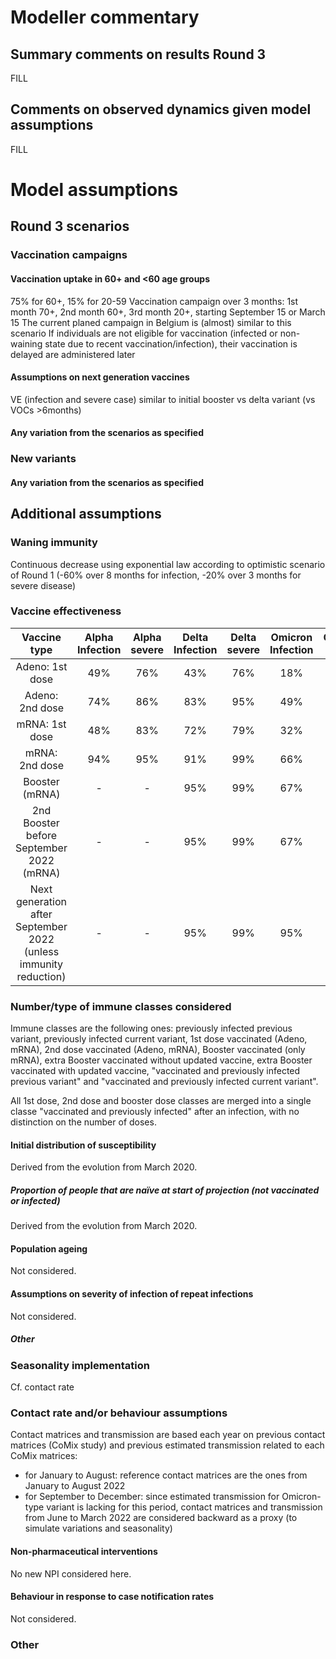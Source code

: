 # Modeller commentary

## Summary comments on results Round 3
FILL

## Comments on observed dynamics given model assumptions
FILL

# Model assumptions

## Round 3 scenarios

### Vaccination campaigns

#### Vaccination uptake in 60+ and <60 age groups 
75% for 60+, 15% for 20-59
Vaccination campaign over 3 months: 1st month 70+, 2nd month 60+, 3rd month 20+, starting September 15 or March 15
The current planed campaign in Belgium is (almost) similar to this scenario
If individuals are not eligible for vaccination (infected or non-waining state due to recent vaccination/infection), their vaccination is delayed are administered later

#### Assumptions on next generation vaccines
VE (infection and severe case) similar to initial booster vs delta variant (vs VOCs >6months)

#### Any variation from the scenarios as specified

### New variants

#### Any variation from the scenarios as specified

## Additional assumptions

### Waning immunity 
Continuous decrease using exponential law according to optimistic scenario of Round 1 (-60% over 8 months for infection, -20% over 3 months for severe disease)

### Vaccine effectiveness
Vaccine type | Alpha Infection | Alpha severe | Delta Infection | Delta severe | Omicron Infection | Omicron severe
:---: | :---: | :---: | :---: | :---: | :---: | :---: | 
Adeno: 1st dose | 49% | 76% | 43% | 76% | 18% | 65%
Adeno: 2nd dose | 74% | 86% | 83% | 95% | 49% | 81%
mRNA: 1st dose | 48% | 83% | 72% | 79% | 32% |65%
mRNA: 2nd dose | 94% | 95% | 91% | 99% | 66% | 81%
Booster (mRNA) | - | - | 95% | 99% | 67% | 90%
2nd Booster before September 2022 (mRNA) | - | - | 95% | 99% | 67% | 90%
Next generation after September 2022 (unless immunity reduction)  | - | - | 95% | 99% | 95% | 90%

### Number/type of immune classes considered
Immune classes are the following ones: previously infected previous variant, previously infected current variant, 1st dose vaccinated (Adeno, mRNA), 2nd dose vaccinated (Adeno, mRNA), Booster vaccinated (only mRNA), extra Booster vaccinated without updated vaccine, extra Booster vaccinated with updated vaccine, "vaccinated and previously infected previous variant" and  "vaccinated and previously infected current variant".

All 1st dose, 2nd dose and booster dose classes are merged into a single classe "vaccinated and previously infected" after an infection, with no distinction on the number of doses.

#### Initial distribution of susceptibility 
Derived from the evolution from March 2020.

##### Proportion of people that are naïve at start of projection (not vaccinated or infected)
Derived from the evolution from March 2020.

#### Population ageing 
Not considered.

#### Assumptions on severity of infection of repeat infections
Not considered.

##### Other

### Seasonality implementation
Cf. contact rate

### Contact rate and/or behaviour assumptions
Contact matrices and transmission are based each year on previous contact matrices (CoMix study) and previous estimated transmission related to each CoMix matrices:
- for January to August: reference contact matrices are the ones from January to August 2022 
- for September to December: since estimated transmission for Omicron-type variant is lacking for this period, contact matrices and transmission from June to March 2022 are considered backward as a proxy (to simulate variations and seasonality)

#### Non-pharmaceutical interventions
No new NPI considered here.

#### Behaviour in response to case notification rates
Not considered.

### Other
